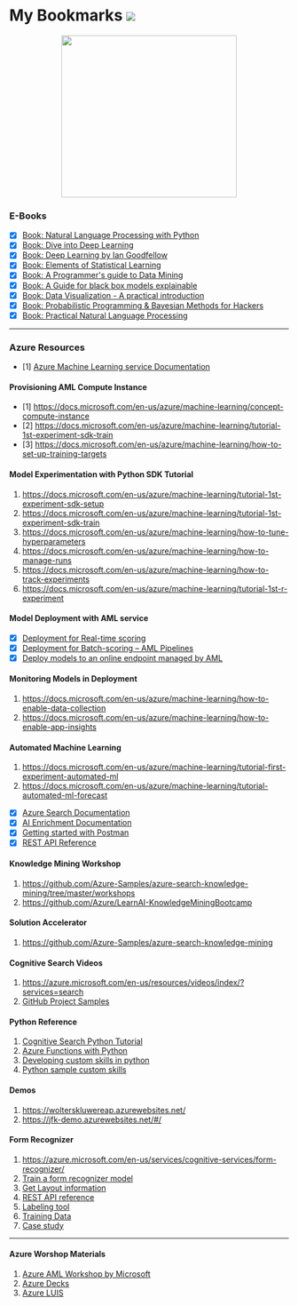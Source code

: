 # My Bookmarks ![](https://hits.dwyl.com/dhana2k14/bookmarks.svg)

<p align = "center">
    <img src = "https://drive.google.com/file/d/1z5pWLum2ckgUobpnjbRHOKdQBe23Farq/view?usp=sharing" width = 316 height = 292/>    
</p>

### E-Books

- [x] [Book: Natural Language Processing with Python](http://www.nltk.org/book_1ed/)
- [x] [Book: Dive into Deep Learning](http://d2l.ai/)
- [x] [Book: Deep Learning by Ian Goodfellow](https://www.deeplearningbook.org/)
- [x] [Book: Elements of Statistical Learning](https://web.stanford.edu/~hastie/ElemStatLearn/)
- [x] [Book: A Programmer's guide to Data Mining](http://guidetodatamining.com/)
- [x] [Book: A Guide for black box models explainable](https://christophm.github.io/interpretable-ml-book/)
- [x] [Book: Data Visualization - A practical introduction](https://socviz.co/index.html#preface)
- [x] [Book: Probabilistic Programming & Bayesian Methods for Hackers](http://camdavidsonpilon.github.io/Probabilistic-Programming-and-Bayesian-Methods-for-Hackers/)
- [x] [Book: Practical Natural Language Processing](https://github.com/practical-nlp/practical-nlp)

---
### Azure Resources
- [1] [Azure Machine Learning service Documentation](https://docs.microsoft.com/en-us/azure/machine-learning/)

#### Provisioning AML Compute Instance
- [1] https://docs.microsoft.com/en-us/azure/machine-learning/concept-compute-instance
- [2] https://docs.microsoft.com/en-us/azure/machine-learning/tutorial-1st-experiment-sdk-train
- [3] https://docs.microsoft.com/en-us/azure/machine-learning/how-to-set-up-training-targets

#### Model Experimentation with Python SDK Tutorial
1. https://docs.microsoft.com/en-us/azure/machine-learning/tutorial-1st-experiment-sdk-setup
2. https://docs.microsoft.com/en-us/azure/machine-learning/tutorial-1st-experiment-sdk-train
3. https://docs.microsoft.com/en-us/azure/machine-learning/how-to-tune-hyperparameters
4. https://docs.microsoft.com/en-us/azure/machine-learning/how-to-manage-runs
5. https://docs.microsoft.com/en-us/azure/machine-learning/how-to-track-experiments
6. https://docs.microsoft.com/en-us/azure/machine-learning/tutorial-1st-r-experiment

#### Model Deployment with AML service  
- [x] [Deployment for Real-time scoring](https://docs.microsoft.com/en-us/azure/machine-learning/tutorial-deploy-models-with-aml)
- [x] [Deployment for Batch-scoring – AML Pipelines](https://docs.microsoft.com/en-us/azure/machine-learning/tutorial-pipeline-batch-scoring-classification)
- [x] [Deploy models to an online endpoint managed by AML](https://learn.microsoft.com/en-us/azure/machine-learning/how-to-r-deploy-r-model?view=azureml-api-2&tabs=azure-studio)

#### Monitoring Models in Deployment
1. https://docs.microsoft.com/en-us/azure/machine-learning/how-to-enable-data-collection
2. https://docs.microsoft.com/en-us/azure/machine-learning/how-to-enable-app-insights

#### Automated Machine Learning
1. https://docs.microsoft.com/en-us/azure/machine-learning/tutorial-first-experiment-automated-ml
2. https://docs.microsoft.com/en-us/azure/machine-learning/tutorial-automated-ml-forecast

- [x] [Azure Search Documentation](https://docs.microsoft.com/en-us/azure/search/)
- [x] [AI Enrichment  Documentation](https://docs.microsoft.com/en-us/azure/search/cognitive-search-resources-documentation)
- [x] [Getting started with Postman](https://docs.microsoft.com/en-us/azure/search/search-get-started-postman)
- [x] [REST API Reference](https://docs.microsoft.com/en-us/rest/api/searchservice/)

#### Knowledge Mining Workshop
1. https://github.com/Azure-Samples/azure-search-knowledge-mining/tree/master/workshops 
2. https://github.com/Azure/LearnAI-KnowledgeMiningBootcamp

#### Solution Accelerator
1. https://github.com/Azure-Samples/azure-search-knowledge-mining 

#### Cognitive Search Videos
1. https://azure.microsoft.com/en-us/resources/videos/index/?services=search 
2. [GitHub Project Samples](https://github.com/search?q=%22Azure+Search%22)

#### Python Reference
1. [Cognitive Search Python Tutorial](https://docs.microsoft.com/en-us/azure/search/cognitive-search-tutorial-blob-python)
2. [Azure Functions with Python](https://docs.microsoft.com/en-us/azure/azure-functions/functions-create-first-function-vs-code?pivots=programming-language-python)
3. [Developing custom skills in python](https://docs.microsoft.com/en-us/azure/search/cognitive-search-custom-skill-python)
4. [Python sample custom skills](https://github.com/Rodrigossz/Python-Custom-Skills-Toolkit)

#### Demos
1. https://wolterskluwereap.azurewebsites.net/
2. https://jfk-demo.azurewebsites.net/#/

#### Form Recognizer
1. https://azure.microsoft.com/en-us/services/cognitive-services/form-recognizer/
2. [Train a form recognizer model](https://docs.microsoft.com/en-us/azure/cognitive-services/form-recognizer/quickstarts/python-train-extract)
3. [Get Layout information](https://docs.microsoft.com/en-us/azure/cognitive-services/form-recognizer/quickstarts/python-layout)
4. [REST API reference](https://westus2.dev.cognitive.microsoft.com/docs/services/form-recognizer-api-v2-preview/operations/AnalyzeWithCustomForm)
5. [Labeling tool](https://docs.microsoft.com/en-us/azure/cognitive-services/form-recognizer/quickstarts/label-tool)
6. [Training Data](https://docs.microsoft.com/en-us/azure/cognitive-services/form-recognizer/build-training-data-set)
7. [Case study](https://azure.microsoft.com/en-us/resources/videos/learn-about-ai-powered-robotic-process-automation-with-form-recognizer/)

---

#### Azure Worshop Materials
1. [Azure AML Workshop by Microsoft](https://drive.google.com/file/d/1gmKjc6Na-REgtRvz2UT6YUuqyu6RiH4u/view?usp=sharing)
2. [Azure Decks](https://drive.google.com/file/d/12m_xk3vCeNHjOwmMzlCvUN1nR_oNDTC0/view?usp=sharing)
3. [Azure LUIS](https://drive.google.com/file/d/1z7d4WKDk6SDfRyY0_MF-5Hqd8tRW2GQe/view?usp=sharing)
